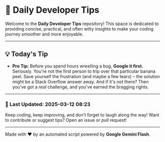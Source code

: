 
# 🌟 Daily Developer Tips

Welcome to the **Daily Developer Tips** repository! This space is dedicated to providing concise, practical, and often witty insights to make your coding journey smoother and more enjoyable.

---

## 💡 Today's Tip

- **Pro Tip:**  Before you spend hours wrestling a bug,  **Google it first.**  Seriously.  You're not the first person to trip over that particular banana peel.  Save yourself the frustration (and maybe a few tears) – the solution might be a Stack Overflow answer away.  And if it's *not* there?  Then you've got a *real* challenge, and you've earned the bragging rights.

---

### 📅 Last Updated: 2025-03-12 08:23

Keep coding, keep improving, and don't forget to laugh along the way! Want to contribute or suggest tips? Open an issue or pull request!

---

Made with ❤️ by an automated script powered by **Google Gemini Flash**.
